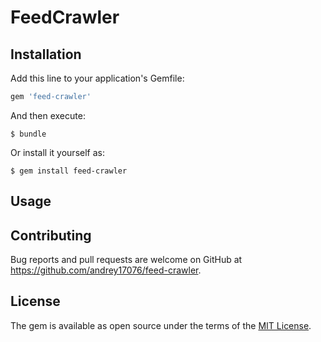 # FeedCrawler

## Installation

Add this line to your application's Gemfile:

```ruby
gem 'feed-crawler'
```

And then execute:

    $ bundle

Or install it yourself as:

    $ gem install feed-crawler

## Usage

## Contributing

Bug reports and pull requests are welcome on GitHub at https://github.com/andrey17076/feed-crawler.

## License

The gem is available as open source under the terms of the [MIT License](http://opensource.org/licenses/MIT).
